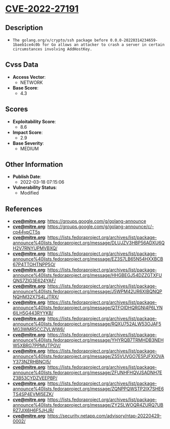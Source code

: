 
# [CVE-2022-27191](https://cve.mitre.org/cgi-bin/cvename.cgi?name=CVE-2022-27191)

## Description

- `The golang.org/x/crypto/ssh package before 0.0.0-20220314234659-1baeb1ce4c0b for Go allows an attacker to crash a server in certain circumstances involving AddHostKey.`

## Cvss Data

- **Access Vector**:
  - NETWORK
- **Base Score**:
  - 4.3

## Scores

- **Exploitability Score**:
  - 8.6
- **Impact Score**:
  - 2.9
- **Base Severity**:
  - MEDIUM

## Other Information

- **Publish Date**:
  - 2022-03-18 07:15:06
- **Vulnerability Status**:
  - Modified

## References

- **cve@mitre.org**: https://groups.google.com/g/golang-announce
- **cve@mitre.org**: https://groups.google.com/g/golang-announce/c/-cp44ypCT5s
- **cve@mitre.org**: https://lists.fedoraproject.org/archives/list/package-announce%40lists.fedoraproject.org/message/DLUJZV3HBP56ADXU6QH2V7RNYUPMVBXQ/
- **cve@mitre.org**: https://lists.fedoraproject.org/archives/list/package-announce%40lists.fedoraproject.org/message/EZ3S7LB65N54HXXBCB67P4TTOHTNPP5O/
- **cve@mitre.org**: https://lists.fedoraproject.org/archives/list/package-announce%40lists.fedoraproject.org/message/HHGBEGJ54DZZGTXFUQNS7ZIG3E624YAF/
- **cve@mitre.org**: https://lists.fedoraproject.org/archives/list/package-announce%40lists.fedoraproject.org/message/J5WPM42UR6XIBQNQPNQHM32X7S4LJTRX/
- **cve@mitre.org**: https://lists.fedoraproject.org/archives/list/package-announce%40lists.fedoraproject.org/message/QTFOIDHQRGNI4P6LYN6ILH5G443RYYKB/
- **cve@mitre.org**: https://lists.fedoraproject.org/archives/list/package-announce%40lists.fedoraproject.org/message/RQXU752ALW53OJAF5MG3WMR5CCZVLWW6/
- **cve@mitre.org**: https://lists.fedoraproject.org/archives/list/package-announce%40lists.fedoraproject.org/message/YHYRQB7TRMHDB3NEHW5XBRG7PPMUTPGV/
- **cve@mitre.org**: https://lists.fedoraproject.org/archives/list/package-announce%40lists.fedoraproject.org/message/Z55VUVGO7E5PJFXIOVAY373NZRHBNCI5/
- **cve@mitre.org**: https://lists.fedoraproject.org/archives/list/package-announce%40lists.fedoraproject.org/message/ZFUNHFHQVJSADNH7EZ3B53CYDZVEEPBP/
- **cve@mitre.org**: https://lists.fedoraproject.org/archives/list/package-announce%40lists.fedoraproject.org/message/ZQNPPQWSTP2IX7SHE6TS4SP4EVMI5EZK/
- **cve@mitre.org**: https://lists.fedoraproject.org/archives/list/package-announce%40lists.fedoraproject.org/message/ZY2SLWOQR4ZURQ7UBRZ7JIX6H6F5JHJR/
- **cve@mitre.org**: https://security.netapp.com/advisory/ntap-20220429-0002/
